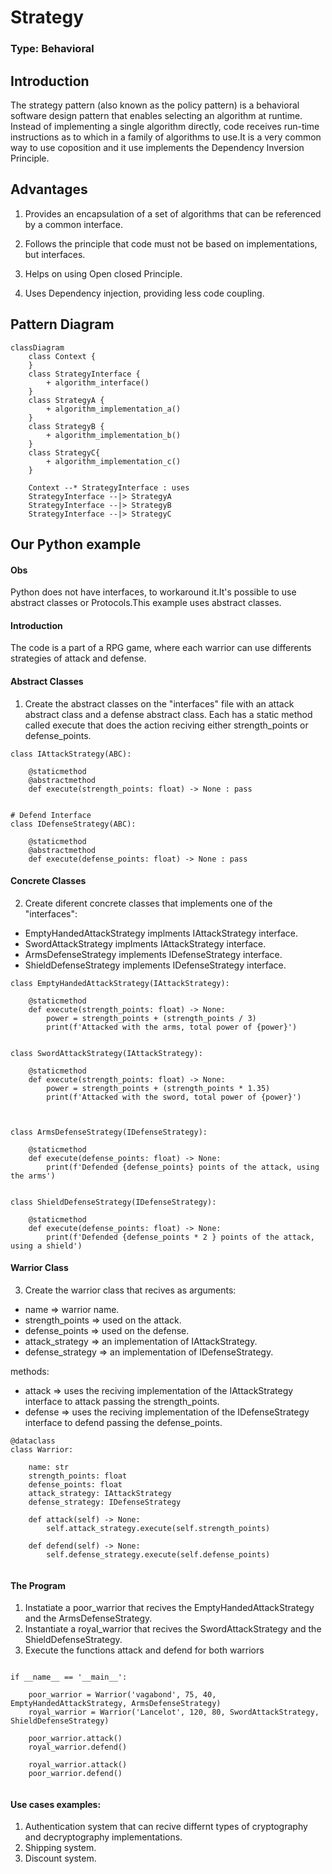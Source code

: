 # Strategy

### Type: Behavioral

## Introduction

The strategy pattern (also known as the policy pattern) is a behavioral software design pattern that enables selecting an algorithm at runtime. Instead of implementing a single algorithm directly, code receives run-time instructions as to which in a family of algorithms to use.It is a very common way to use coposition and it use implements the Dependency Inversion Principle.


## Advantages

1. Provides an encapsulation of a set of algorithms that can be referenced by a common interface.

2. Follows the principle that code must not be based on implementations, but interfaces.

3. Helps on using Open closed Principle.

4. Uses Dependency injection, providing less code coupling. 

## Pattern Diagram
```mermaid
classDiagram
    class Context {
    }
    class StrategyInterface {
        + algorithm_interface()
    }
    class StrategyA {
        + algorithm_implementation_a()
    }
    class StrategyB {
        + algorithm_implementation_b()
    }
    class StrategyC{
        + algorithm_implementation_c()
    }

    Context --* StrategyInterface : uses
    StrategyInterface --|> StrategyA
    StrategyInterface --|> StrategyB
    StrategyInterface --|> StrategyC
```

## Our Python example

#### Obs

Python does not have interfaces, to workaround it.It's possible to use abstract classes or Protocols.This example uses abstract classes. 

#### Introduction

The code is a part of a RPG game, where each warrior can use differents strategies of attack and defense. 

#### Abstract Classes

1. Create the abstract classes on the "interfaces" file with an attack abstract class and a defense abstract class.
Each has a static method called execute that does the action reciving either strength_points or defense_points.

```
class IAttackStrategy(ABC):
    
    @staticmethod
    @abstractmethod
    def execute(strength_points: float) -> None : pass
    

# Defend Interface
class IDefenseStrategy(ABC):
    
    @staticmethod
    @abstractmethod
    def execute(defense_points: float) -> None : pass

```

#### Concrete Classes

2. Create diferent concrete classes that implements one of the "interfaces":

* EmptyHandedAttackStrategy implments IAttackStrategy interface.
* SwordAttackStrategy implments IAttackStrategy interface.
* ArmsDefenseStrategy implements IDefenseStrategy interface.
* ShieldDefenseStrategy implements IDefenseStrategy interface.

```
class EmptyHandedAttackStrategy(IAttackStrategy):
    
    @staticmethod
    def execute(strength_points: float) -> None:
        power = strength_points + (strength_points / 3)
        print(f'Attacked with the arms, total power of {power}')


class SwordAttackStrategy(IAttackStrategy):
    
    @staticmethod
    def execute(strength_points: float) -> None:
        power = strength_points + (strength_points * 1.35)
        print(f'Attacked with the sword, total power of {power}')
    


class ArmsDefenseStrategy(IDefenseStrategy):
    
    @staticmethod
    def execute(defense_points: float) -> None:
        print(f'Defended {defense_points} points of the attack, using the arms')
        

class ShieldDefenseStrategy(IDefenseStrategy):
    
    @staticmethod
    def execute(defense_points: float) -> None:
        print(f'Defended {defense_points * 2 } points of the attack, using a shield')

```

#### Warrior Class

3. Create the warrior class that recives as arguments:

* name => warrior name.
* strength_points => used on the attack.
* defense_points => used on the defense.
* attack_strategy => an implementation of IAttackStrategy.
* defense_strategy => an implementation of IDefenseStrategy.

methods:

* attack => uses the reciving implementation of the IAttackStrategy interface to attack passing the strength_points.
* defense => uses the reciving implementation of the IDefenseStrategy interface to defend passing the defense_points.

```
@dataclass
class Warrior:
    
    name: str
    strength_points: float
    defense_points: float
    attack_strategy: IAttackStrategy
    defense_strategy: IDefenseStrategy
    
    def attack(self) -> None:
        self.attack_strategy.execute(self.strength_points)
        
    def defend(self) -> None:
        self.defense_strategy.execute(self.defense_points)
    
```

#### The Program

1. Instatiate a poor_warrior that recives the EmptyHandedAttackStrategy and the ArmsDefenseStrategy.
2. Instantiate a royal_warrior that recives the SwordAttackStrategy and the ShieldDefenseStrategy.
3. Execute the functions attack and defend for both warriors

```

if __name__ == '__main__':
    
    poor_warrior = Warrior('vagabond', 75, 40, EmptyHandedAttackStrategy, ArmsDefenseStrategy)
    royal_warrior = Warrior('Lancelot', 120, 80, SwordAttackStrategy, ShieldDefenseStrategy)
    
    poor_warrior.attack()
    royal_warrior.defend()
    
    royal_warrior.attack()
    poor_warrior.defend()
    
```

#### Use cases examples:
1. Authentication system that can recive differnt types of cryptography and decryptography implementations.
2. Shipping system.
3. Discount system.
